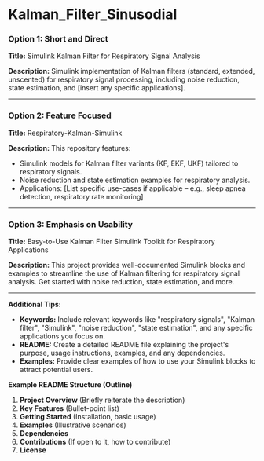 # Kalman_Filter_Sinusodial

### Option 1: Short and Direct

**Title:** Simulink Kalman Filter for Respiratory Signal Analysis

**Description:** 
Simulink implementation of Kalman filters (standard, extended, unscented) for respiratory signal processing, including noise reduction, state estimation, and [insert any specific applications].

---

### Option 2: Feature Focused

**Title:** Respiratory-Kalman-Simulink

**Description:** 
This repository features:
- Simulink models for Kalman filter variants (KF, EKF, UKF) tailored to respiratory signals.
- Noise reduction and state estimation examples for respiratory analysis.
- Applications: [List specific use-cases if applicable – e.g.,  sleep apnea detection, respiratory rate monitoring]

---

### Option 3:  Emphasis on Usability

**Title:** Easy-to-Use Kalman Filter Simulink Toolkit for Respiratory Applications

**Description:** 
This project provides well-documented Simulink blocks and examples to streamline the use of Kalman filtering for respiratory signal analysis. Get started with noise reduction, state estimation, and more.

---

**Additional Tips:**

- **Keywords:** Include relevant keywords like "respiratory signals", "Kalman filter", "Simulink", "noise reduction", "state estimation", and any specific applications you focus on.
- **README:**  Create a detailed README file explaining the project's purpose, usage instructions, examples, and any dependencies. 
- **Examples:** Provide clear examples of how to use your Simulink blocks to attract potential users. 

**Example README Structure (Outline)**

1. **Project Overview** (Briefly reiterate the description)
2. **Key Features** (Bullet-point list)
3. **Getting Started** (Installation, basic usage)
4. **Examples** (Illustrative scenarios)
5. **Dependencies**
6. **Contributions** (If open to it, how to contribute)
7. **License** 
